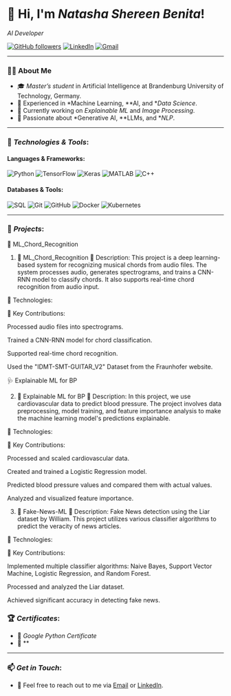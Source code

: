 # 👋 Hi, I'm *Natasha Shereen Benita*!  
*AI Developer*

[![GitHub followers](https://img.shields.io/github/followers/sid7shetty?label=Follow&style=social)](https://github.com/Natdan24)   [![LinkedIn](https://img.shields.io/badge/LinkedIn-Connect-blue?style=flat&logo=linkedin)](https://www.linkedin.com/in/natasha-shereen-benita-132b70227/)   [![Gmail](https://img.shields.io/badge/Email-natasha.dan7@gmail.com-red?style=flat&logo=gmail)](mailto:natasha.dan7@gmail.com)

---

### 👨‍💻 About Me

- 🎓 *Master’s student* in Artificial Intelligence at Brandenburg University of Technology, Germany.
- 💼 Experienced in *Machine Learning, **AI, and **Data Science*.
- 🔭 Currently working on *Explainable ML* and *Image Processing*.
- 🌱 Passionate about *Generative AI, **LLMs, and **NLP*.

---

### 🔧 *Technologies & Tools*:


#### Languages & Frameworks:
![Python](https://img.shields.io/badge/Python-3670A0?style=flat&logo=python&logoColor=ffdd54)
![TensorFlow](https://img.shields.io/badge/TensorFlow-FF6F00?style=flat&logo=tensorflow&logoColor=white)
![Keras](https://img.shields.io/badge/Keras-D00000?style=flat&logo=keras&logoColor=white) ![MATLAB](https://img.shields.io/badge/MATLAB-0076A8?style=flat&logo=mathworks&logoColor=white) ![C++](https://img.shields.io/badge/C++-00599C?style=flat&logo=cplusplus&logoColor=white) 


#### Databases & Tools:
![SQL](https://img.shields.io/badge/SQL-003B57?style=flat&logo=postgresql&logoColor=white) ![Git](https://img.shields.io/badge/Git-F05032?style=flat&logo=git&logoColor=white) ![GitHub](https://img.shields.io/badge/GitHub-181717?style=flat&logo=github&logoColor=white) ![Docker](https://img.shields.io/badge/Docker-2496ED?style=flat&logo=docker&logoColor=white) ![Kubernetes](https://img.shields.io/badge/Kubernetes-326CE5?style=flat&logo=kubernetes&logoColor=white)  

---

### 🚀 *Projects*:

🎵 ML_Chord_Recognition
1. 🔮 ML_Chord_Recognition
📝 Description: This project is a deep learning-based system for recognizing musical chords from audio files. The system processes audio, generates spectrograms, and trains a CNN-RNN model to classify chords. It also supports real-time chord recognition from audio input.

🔧 Technologies:

🎯 Key Contributions:

Processed audio files into spectrograms.

Trained a CNN-RNN model for chord classification.

Supported real-time chord recognition.

Used the "IDMT-SMT-GUITAR_V2" Dataset from the Fraunhofer website.

🩺 Explainable ML for BP

2. 🧠 Explainable ML for BP
📝 Description: In this project, we use cardiovascular data to predict blood pressure. The project involves data preprocessing, model training, and feature importance analysis to make the machine learning model's predictions explainable.

🔧 Technologies:

🎯 Key Contributions:

Processed and scaled cardiovascular data.

Created and trained a Logistic Regression model.

Predicted blood pressure values and compared them with actual values.

Analyzed and visualized feature importance.

3. 📰 Fake-News-ML
📝 Description: Fake News detection using the Liar dataset by William. This project utilizes various classifier algorithms to predict the veracity of news articles.

🔧 Technologies:

🎯 Key Contributions:

Implemented multiple classifier algorithms: Naive Bayes, Support Vector Machine, Logistic Regression, and Random Forest.

Processed and analyzed the Liar dataset.

Achieved significant accuracy in detecting fake news.

### 🏆 *Certificates*:

- 📜 *Google Python Certificate*  
- 🔐 **

---



### 📫 *Get in Touch*:

- 💌 Feel free to reach out to me via [Email](mailto:siddharth.shetty109@gmail.com) or [LinkedIn](https://www.linkedin.com/in/sid7shetty/).
